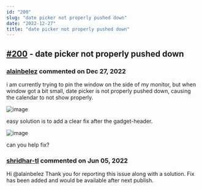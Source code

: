 ```yaml
---
id: "200"
slug: "date picker not properly pushed down"
date: "2022-12-27"
title: "date picker not properly pushed down"
---
```



## [#200](https://github.com/shridhar-tl/jira-assistant/issues/200) - date picker not properly pushed down

### [alainbelez](https://github.com/alainbelez) commented on Dec 27, 2022

i am currently trying to pin the window on the side of my monitor, but when window got a bit small, date picker is not properly pushed down, causing the calendar to not show properly.

![image](https://user-images.githubusercontent.com/6648110/139961871-47c51d1b-13b1-4176-b52a-7c60214554d9.png)

easy solution is to add a clear fix after the gadget-header.

![image](https://user-images.githubusercontent.com/6648110/139962022-1ee7278a-2146-457d-959d-6987d71eee5b.png)

can you help fix?


### [shridhar-tl](https://github.com/shridhar-tl) commented on Jun 05, 2022

Hi @alainbelez Thank you for reporting this issue along with a solution. Fix has been added and would be available after next publish.
